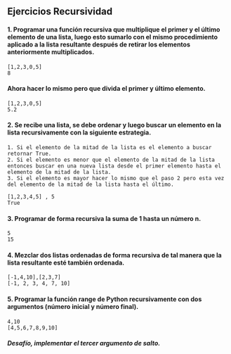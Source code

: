 ## Ejercicios Recursividad  
#### 1. Programar una función recursiva que multiplique el primer y el último elemento de una lista, luego esto sumarlo con el mismo procedimiento aplicado a la lista resultante después de retirar los elementos anteriormente multiplicados.  
```
[1,2,3,0,5]
8
```
#### Ahora hacer lo mismo pero que divida el primer y último elemento.  
```
[1,2,3,0,5]
5.2
```  
#### 2. Se recibe una lista, se debe ordenar y luego buscar un elemento en la lista recursivamente con la siguiente estrategia.
```  
1. Si el elemento de la mitad de la lista es el elemento a buscar retornar True.
2. Si el elemento es menor que el elemento de la mitad de la lista entonces buscar en una nueva lista desde el primer elemento hasta el elemento de la mitad de la lista.  
3. Si el elemento es mayor hacer lo mismo que el paso 2 pero esta vez del elemento de la mitad de la lista hasta el último.
```
```
[1,2,3,4,5] , 5  
True
```  
#### 3. Programar de forma recursiva la suma de 1 hasta un número n.
```
5
15
```  
#### 4. Mezclar dos listas ordenadas de forma recursiva de tal manera que la lista resultante esté también ordenada.  
```
[-1,4,10],[2,3,7]  
[-1, 2, 3, 4, 7, 10]
```  
#### 5. Programar la función range de Python recursivamente con dos argumentos (número inicial y número final).  
```
4,10
[4,5,6,7,8,9,10]
```
##### Desafío, implementar el tercer argumento de salto.

